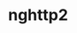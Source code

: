 ---
title: "nghttp2"
layout: cache
categories: [package, develop-2023-08-13]
meta: {"versions": ["1.52.0"], "compilers": ["apple-clang@=14.0.0", "gcc@=11.1.0", "gcc@=11.3.0", "gcc@=12.1.0", "gcc@=7.3.1", "gcc@=7.5.0", "oneapi@=2023.2.0"], "oss": ["amzn2", "ubuntu18.04", "ubuntu20.04", "ubuntu22.04", "ventura"], "platforms": ["darwin", "linux"], "targets": ["aarch64", "neoverse_n1", "ppc64le", "x86_64", "x86_64_v3"], "stacks": ["aws-isc", "aws-isc-aarch64", "build_systems", "data-vis-sdk", "e4s", "e4s-oneapi", "e4s-power", "gpu-tests", "ml-darwin-aarch64-mps", "ml-linux-x86_64-cpu", "ml-linux-x86_64-cuda", "ml-linux-x86_64-rocm", "radiuss", "radiuss-aws", "radiuss-aws-aarch64", "root", "tutorial"], "num_specs": 10, "num_specs_by_stack": {"root": 10, "ml-darwin-aarch64-mps": 1, "aws-isc-aarch64": 2, "radiuss-aws-aarch64": 2, "aws-isc": 1, "radiuss-aws": 1, "e4s-power": 1, "build_systems": 1, "radiuss": 1, "e4s-oneapi": 1, "data-vis-sdk": 1, "gpu-tests": 1, "e4s": 1, "ml-linux-x86_64-cuda": 1, "tutorial": 2, "ml-linux-x86_64-rocm": 1, "ml-linux-x86_64-cpu": 1}}
spec_details: [{"hash": "wh7gmzn4dz465g7hhwf4rqxl3iyljww5", "compiler": "apple-clang@=14.0.0", "versions": ["1.52.0"], "os": "ventura", "platform": "darwin", "target": "aarch64", "variants": ["build_system=autotools"], "stacks": ["root", "ml-darwin-aarch64-mps"], "size": "-", "tarball": "https://binaries.spack.io/releases/develop-2023-08-13/build_cache/darwin-ventura-aarch64/apple-clang-14.0.0/nghttp2-1.52.0/darwin-ventura-aarch64-apple-clang-14.0.0-nghttp2-1.52.0-wh7gmzn4dz465g7hhwf4rqxl3iyljww5.spack"}, {"hash": "3fo4ec4ojjdshugjzicj5p4bih4gdvtf", "compiler": "gcc@=7.3.1", "versions": ["1.52.0"], "os": "amzn2", "platform": "linux", "target": "aarch64", "variants": ["build_system=autotools"], "stacks": ["aws-isc-aarch64", "radiuss-aws-aarch64", "root"], "size": "-", "tarball": "https://binaries.spack.io/releases/develop-2023-08-13/build_cache/linux-amzn2-aarch64/gcc-7.3.1/nghttp2-1.52.0/linux-amzn2-aarch64-gcc-7.3.1-nghttp2-1.52.0-3fo4ec4ojjdshugjzicj5p4bih4gdvtf.spack"}, {"hash": "ns5odzj35frmgc56rsr5ykklndmssi7g", "compiler": "gcc@=7.3.1", "versions": ["1.52.0"], "os": "amzn2", "platform": "linux", "target": "neoverse_n1", "variants": ["build_system=autotools"], "stacks": ["aws-isc-aarch64", "radiuss-aws-aarch64", "root"], "size": "-", "tarball": "https://binaries.spack.io/releases/develop-2023-08-13/build_cache/linux-amzn2-neoverse_n1/gcc-7.3.1/nghttp2-1.52.0/linux-amzn2-neoverse_n1-gcc-7.3.1-nghttp2-1.52.0-ns5odzj35frmgc56rsr5ykklndmssi7g.spack"}, {"hash": "3qwg6hpazkop5ewmq7cwxftgyc73aklk", "compiler": "gcc@=7.3.1", "versions": ["1.52.0"], "os": "amzn2", "platform": "linux", "target": "x86_64_v3", "variants": ["build_system=autotools"], "stacks": ["root", "aws-isc", "radiuss-aws"], "size": "-", "tarball": "https://binaries.spack.io/releases/develop-2023-08-13/build_cache/linux-amzn2-x86_64_v3/gcc-7.3.1/nghttp2-1.52.0/linux-amzn2-x86_64_v3-gcc-7.3.1-nghttp2-1.52.0-3qwg6hpazkop5ewmq7cwxftgyc73aklk.spack"}, {"hash": "mldjsbmvwtj5as477mdjmb4pu4noe66j", "compiler": "gcc@=11.1.0", "versions": ["1.52.0"], "os": "ubuntu20.04", "platform": "linux", "target": "ppc64le", "variants": ["build_system=autotools"], "stacks": ["root", "e4s-power"], "size": "-", "tarball": "https://binaries.spack.io/releases/develop-2023-08-13/build_cache/linux-ubuntu20.04-ppc64le/gcc-11.1.0/nghttp2-1.52.0/linux-ubuntu20.04-ppc64le-gcc-11.1.0-nghttp2-1.52.0-mldjsbmvwtj5as477mdjmb4pu4noe66j.spack"}, {"hash": "5p4pv4on5u6n45qmsw2pxzh4msanc7kj", "compiler": "gcc@=7.5.0", "versions": ["1.52.0"], "os": "ubuntu18.04", "platform": "linux", "target": "x86_64_v3", "variants": ["build_system=autotools"], "stacks": ["build_systems", "root", "radiuss"], "size": "-", "tarball": "https://binaries.spack.io/releases/develop-2023-08-13/build_cache/linux-ubuntu18.04-x86_64_v3/gcc-7.5.0/nghttp2-1.52.0/linux-ubuntu18.04-x86_64_v3-gcc-7.5.0-nghttp2-1.52.0-5p4pv4on5u6n45qmsw2pxzh4msanc7kj.spack"}, {"hash": "s34lfdm7a3imbengecnaehbqmiprusqq", "compiler": "oneapi@=2023.2.0", "versions": ["1.52.0"], "os": "ubuntu20.04", "platform": "linux", "target": "x86_64", "variants": ["build_system=autotools"], "stacks": ["e4s-oneapi", "root"], "size": "-", "tarball": "https://binaries.spack.io/releases/develop-2023-08-13/build_cache/linux-ubuntu20.04-x86_64/oneapi-2023.2.0/nghttp2-1.52.0/linux-ubuntu20.04-x86_64-oneapi-2023.2.0-nghttp2-1.52.0-s34lfdm7a3imbengecnaehbqmiprusqq.spack"}, {"hash": "ibwfsi7ejg77ljgysvuybzgjlhclj6sv", "compiler": "gcc@=11.1.0", "versions": ["1.52.0"], "os": "ubuntu20.04", "platform": "linux", "target": "x86_64_v3", "variants": ["build_system=autotools"], "stacks": ["data-vis-sdk", "root", "gpu-tests", "e4s"], "size": "-", "tarball": "https://binaries.spack.io/releases/develop-2023-08-13/build_cache/linux-ubuntu20.04-x86_64_v3/gcc-11.1.0/nghttp2-1.52.0/linux-ubuntu20.04-x86_64_v3-gcc-11.1.0-nghttp2-1.52.0-ibwfsi7ejg77ljgysvuybzgjlhclj6sv.spack"}, {"hash": "lnoaomuqobnwhvfhi7kfr5qygesfsn5b", "compiler": "gcc@=11.3.0", "versions": ["1.52.0"], "os": "ubuntu22.04", "platform": "linux", "target": "x86_64_v3", "variants": ["build_system=autotools"], "stacks": ["root", "ml-linux-x86_64-cuda", "tutorial", "ml-linux-x86_64-rocm", "ml-linux-x86_64-cpu"], "size": "-", "tarball": "https://binaries.spack.io/releases/develop-2023-08-13/build_cache/linux-ubuntu22.04-x86_64_v3/gcc-11.3.0/nghttp2-1.52.0/linux-ubuntu22.04-x86_64_v3-gcc-11.3.0-nghttp2-1.52.0-lnoaomuqobnwhvfhi7kfr5qygesfsn5b.spack"}, {"hash": "mxsuwkekzmcu5xqusbuzbx36k3oth7v5", "compiler": "gcc@=12.1.0", "versions": ["1.52.0"], "os": "ubuntu22.04", "platform": "linux", "target": "x86_64_v3", "variants": ["build_system=autotools"], "stacks": ["root", "tutorial"], "size": "-", "tarball": "https://binaries.spack.io/releases/develop-2023-08-13/build_cache/linux-ubuntu22.04-x86_64_v3/gcc-12.1.0/nghttp2-1.52.0/linux-ubuntu22.04-x86_64_v3-gcc-12.1.0-nghttp2-1.52.0-mxsuwkekzmcu5xqusbuzbx36k3oth7v5.spack"}]
---